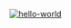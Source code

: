[![hello-world](https://github.com/fiftinmen/hexlet_pytest/actions/workflows/main.yml/badge.svg)](https://github.com/fiftinmen/hexlet_pytest/actions/workflows/main.yml)

